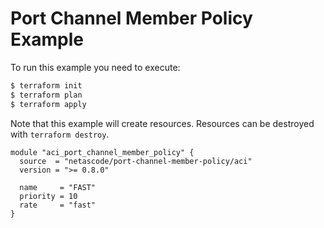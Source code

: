 <!-- BEGIN_TF_DOCS -->
# Port Channel Member Policy Example

To run this example you need to execute:

```bash
$ terraform init
$ terraform plan
$ terraform apply
```

Note that this example will create resources. Resources can be destroyed with `terraform destroy`.

```hcl
module "aci_port_channel_member_policy" {
  source  = "netascode/port-channel-member-policy/aci"
  version = ">= 0.8.0"

  name     = "FAST"
  priority = 10
  rate     = "fast"
}
```
<!-- END_TF_DOCS -->